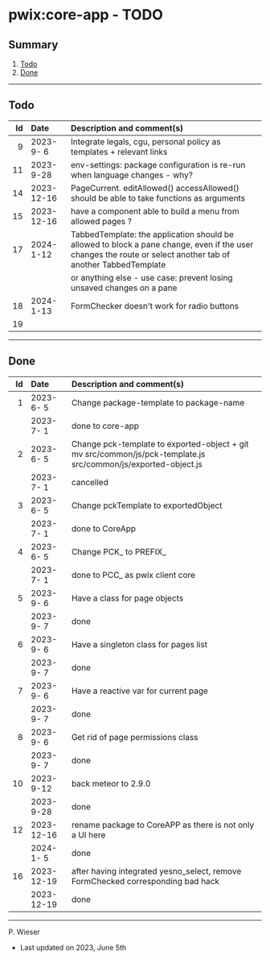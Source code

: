# pwix:core-app - TODO

## Summary

1. [Todo](#todo)
2. [Done](#done)

---
## Todo

|   Id | Date       | Description and comment(s) |
| ---: | :---       | :---                       |
|    9 | 2023- 9- 6 | Integrate legals, cgu, personal policy as templates + relevant links |
|   11 | 2023- 9-28 | env-settings: package configuration is re-run when language changes - why? |
|   14 | 2023-12-16 | PageCurrent. editAllowed() accessAllowed() should be able to take functions as arguments |
|   15 | 2023-12-16 | have a component able to build a menu from allowed pages ? |
|   17 | 2024- 1-12 | TabbedTemplate: the application should be allowed to block a pane change, even if the user changes the route or select another tab of another TabbedTemplate |
|      |            | or anything else - use case: prevent losing unsaved changes on a pane |
|   18 | 2024- 1-13 | FormChecker doesn't work for radio buttons |
|   19 |  |  |

---
## Done

|   Id | Date       | Description and comment(s) |
| ---: | :---       | :---                       |
|    1 | 2023- 6- 5 | Change package-template to package-name |
|      | 2023- 7- 1 | done to core-app |
|    2 | 2023- 6- 5 | Change pck-template to exported-object + git mv src/common/js/pck-template.js src/common/js/exported-object.js |
|      | 2023- 7- 1 | cancelled |
|    3 | 2023- 6- 5 | Change pckTemplate to exportedObject |
|      | 2023- 7- 1 | done to CoreApp |
|    4 | 2023- 6- 5 | Change PCK_ to PREFIX_ |
|      | 2023- 7- 1 | done to PCC_ as pwix client core |
|    5 | 2023- 9- 6 | Have a class for page objects |
|      | 2023- 9- 7 | done |
|    6 | 2023- 9- 6 | Have a singleton class for pages list |
|      | 2023- 9- 7 | done |
|    7 | 2023- 9- 6 | Have a reactive var for current page |
|      | 2023- 9- 7 | done |
|    8 | 2023- 9- 6 | Get rid of page permissions class |
|      | 2023- 9- 7 | done |
|   10 | 2023- 9-12 | back meteor to 2.9.0 |
|      | 2023- 9-28 | done |
|   12 | 2023-12-16 | rename package to CoreAPP as there is not only a UI here |
|      | 2024- 1- 5 | done |
|   16 | 2023-12-19 | after having integrated yesno_select, remove FormChecked corresponding bad hack |
|      | 2023-12-19 | done |

---
P. Wieser
- Last updated on 2023, June 5th
